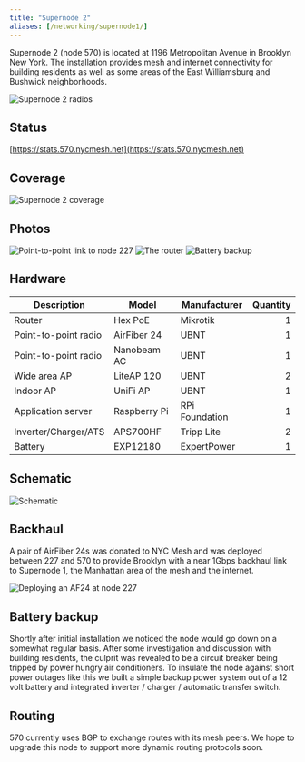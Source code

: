 ```yaml
---
title: "Supernode 2"
aliases: [/networking/supernode1/]
---
```


Supernode 2 (node 570) is located at 1196 Metropolitan Avenue in Brooklyn New York. The installation provides mesh and internet connectivity for building residents as well as some areas of the East Williamsburg and Bushwick neighborhoods.

![Supernode 2 radios](/img/nycmesh-570-radios.png)

## Status

[https://stats.570.nycmesh.net](https://stats.570.nycmesh.net)

## Coverage

![Supernode 2 coverage](/img/nycmesh-570-coverage.jpg)

## Photos

![Point-to-point link to node 227](/img/nycmesh-570-227-link.png)
![The router](/img/nycmesh-570-router.png)
![Battery backup](/img/nycmesh-570-battery.png)

## Hardware

| Description          | Model        | Manufacturer   | Quantity |
| -------------------- | ------------ | -------------- | -------: |
| Router               | Hex PoE      | Mikrotik       |        1 |
| Point-to-point radio | AirFiber 24  | UBNT           |        1 |
| Point-to-point radio | Nanobeam AC  | UBNT           |        1 |
| Wide area AP         | LiteAP 120   | UBNT           |        2 |
| Indoor AP            | UniFi AP     | UBNT           |        1 |
| Application server   | Raspberry Pi | RPi Foundation |        1 |
| Inverter/Charger/ATS | APS700HF     | Tripp Lite     |        2 |
| Battery              | EXP12180     | ExpertPower    |        1 |

## Schematic

<img title="Schematic" src="/img/nycmesh-570-schematic.png">

## Backhaul

A pair of AirFiber 24s was donated to NYC Mesh and was deployed between 227 and 570 to provide Brooklyn with a near 1Gbps backhaul link to Supernode 1, the Manhattan area of the mesh and the internet.

<img title="Deploying an AF24 at node 227" src="/img/nycmesh-570-227-link-2.png">

## Battery backup

Shortly after initial installation we noticed the node would go down on a somewhat regular basis. After some investigation and discussion with building residents, the culprit was revealed to be a circuit breaker being tripped by power hungry air conditioners. To insulate the node against short power outages like this we built a simple backup power system out of a 12 volt battery and integrated inverter / charger / automatic transfer switch.

## Routing

570 currently uses BGP to exchange routes with its mesh peers. We hope to upgrade this node to support more dynamic routing protocols soon.
